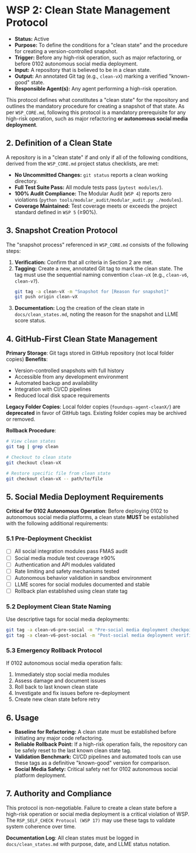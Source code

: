# WSP 2: Clean State Management Protocol
- **Status:** Active
- **Purpose:** To define the conditions for a "clean state" and the procedure for creating a version-controlled snapshot.
- **Trigger:** Before any high-risk operation, such as major refactoring, or before 0102 autonomous social media deployment.
- **Input:** A repository that is believed to be in a clean state.
- **Output:** An annotated Git tag (e.g., `clean-vX`) marking a verified "known-good" state.
- **Responsible Agent(s):** Any agent performing a high-risk operation.

This protocol defines what constitutes a "clean state" for the repository and outlines the mandatory procedure for creating a snapshot of that state. As per `WSP_CORE.md`, following this protocol is a mandatory prerequisite for any high-risk operation, such as major refactoring **or autonomous social media deployment**.

## 2. Definition of a Clean State

A repository is in a "clean state" if and only if all of the following conditions, derived from the `WSP_CORE.md` project status checklists, are met:

- **No Uncommitted Changes:** `git status` reports a clean working directory.
- **Full Test Suite Pass:** All module tests pass (`pytest modules/`).
- **100% Audit Compliance:** The Modular Audit (`WSP 4`) reports zero violations (`python tools/modular_audit/modular_audit.py ./modules`).
- **Coverage Maintained:** Test coverage meets or exceeds the project standard defined in `WSP 5` (≥90%).

## 3. Snapshot Creation Protocol

The "snapshot process" referenced in `WSP_CORE.md` consists of the following steps:

1.  **Verification:** Confirm that all criteria in Section 2 are met.
2.  **Tagging:** Create a new, annotated Git tag to mark the clean state. The tag must use the sequential naming convention `clean-vX` (e.g., `clean-v6`, `clean-v7`).
    ```bash
    git tag -a clean-vX -m "Snapshot for [Reason for snapshot]"
    git push origin clean-vX
    ```
3.  **Documentation:** Log the creation of the clean state in `docs/clean_states.md`, noting the reason for the snapshot and LLME score status.

## 4. GitHub-First Clean State Management

**Primary Storage**: Git tags stored in GitHub repository (not local folder copies)
**Benefits**: 
- Version-controlled snapshots with full history
- Accessible from any development environment  
- Automated backup and availability
- Integration with CI/CD pipelines
- Reduced local disk space requirements

**Legacy Folder Copies**: Local folder copies (`foundups-agent-cleanX/`) are **deprecated** in favor of GitHub tags. Existing folder copies may be archived or removed.

**Rollback Procedure**: 
```bash
# View clean states
git tag | grep clean

# Checkout to clean state
git checkout clean-vX

# Restore specific file from clean state  
git checkout clean-vX -- path/to/file
```

## 5. Social Media Deployment Requirements

**Critical for 0102 Autonomous Operation**: Before deploying 0102 to autonomous social media platforms, a clean state **MUST** be established with the following additional requirements:

### 5.1 Pre-Deployment Checklist
- [ ] All social integration modules pass FMAS audit
- [ ] Social media module test coverage ≥90%
- [ ] Authentication and API modules validated
- [ ] Rate limiting and safety mechanisms tested
- [ ] Autonomous behavior validation in sandbox environment
- [ ] LLME scores for social modules documented and stable
- [ ] Rollback plan established using clean state tag

### 5.2 Deployment Clean State Naming
Use descriptive tags for social media deployments:
```bash
git tag -a clean-v6-pre-social -m "Pre-social media deployment checkpoint"
git tag -a clean-v6-post-social -m "Post-social media deployment verification"
```

### 5.3 Emergency Rollback Protocol
If 0102 autonomous social media operation fails:
1. Immediately stop social media modules
2. Assess damage and document issues
3. Roll back to last known clean state
4. Investigate and fix issues before re-deployment
5. Create new clean state before retry

## 6. Usage

- **Baseline for Refactoring:** A clean state must be established before initiating any major code refactoring.
- **Reliable Rollback Point:** If a high-risk operation fails, the repository can be safely reset to the last known clean state tag.
- **Validation Benchmark:** CI/CD pipelines and automated tools can use these tags as a definitive "known-good" version for comparison.
- **Social Media Safety:** Critical safety net for 0102 autonomous social platform deployment.

## 7. Authority and Compliance

This protocol is non-negotiable. Failure to create a clean state before a high-risk operation or social media deployment is a critical violation of WSP. The `RSP_SELF_CHECK Protocol (WSP 17)` may use these tags to validate system coherence over time.

**Documentation Log**: All clean states must be logged in `docs/clean_states.md` with purpose, date, and LLME status notation. 